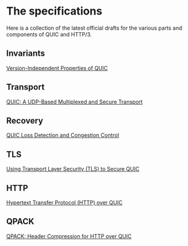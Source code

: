 # The specifications

Here is a collection of the latest official drafts for the various parts and
components of QUIC and HTTP/3.

## Invariants

[Version-Independent Properties of QUIC](https://tools.ietf.org/html/draft-ietf-quic-invariants-03)

## Transport

[QUIC: A UDP-Based Multiplexed and Secure Transport](https://tools.ietf.org/html/draft-ietf-quic-transport-16)

## Recovery

[QUIC Loss Detection and Congestion Control](https://tools.ietf.org/html/draft-ietf-quic-recovery-16)

## TLS

[Using Transport Layer Security (TLS) to Secure QUIC](https://tools.ietf.org/html/draft-ietf-quic-tls-16)

## HTTP

[Hypertext Transfer Protocol (HTTP) over QUIC](https://tools.ietf.org/html/draft-ietf-quic-http-16)

## QPACK

[QPACK: Header Compression for HTTP over QUIC](https://tools.ietf.org/html/draft-ietf-quic-qpack-03)

